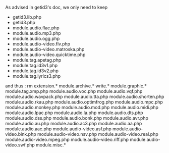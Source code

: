 As advised in getid3's doc, we only need to keep 

* getid3.lib.php
* getid3.php
* module.audio.flac.php
* module.audio.mp3.php
* module.audio.ogg.php
* module.audio-video.flv.php
* module.audio-video.matroska.php
* module.audio-video.quicktime.php
* module.tag.apetag.php
* module.tag.id3v1.php
* module.tag.id3v2.php
* module.tag.lyrics3.php

and thus :
rm extension.* module.archive.* write.* module.graphic.* module.tag.xmp.php module.audio.voc.php module.audio.vqf.php module.audio.wavpack.php module.audio.tta.php module.audio.shorten.php module.audio.rkau.php module.audio.optimfrog.php module.audio.mpc.php module.audio.monkey.php module.audio.mod.php module.audio.midi.php module.audio.lpac.php module.audio.la.php module.audio.dts.php module.audio.dss.php module.audio.bonk.php module.audio.avr.php module.audio.au.php module.audio.ac3.php module.audio.aa.php module.audio.aac.php module.audio-video.asf.php module.audio-video.bink.php module.audio-video.nsv.php module.audio-video.real.php module.audio-video.mpeg.php module.audio-video.riff.php module.audio-video.swf.php module.misc.*
